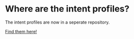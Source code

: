 # Where are the intent profiles?

The intent profiles are now in a seperate repository.

[Find them here!](https://github.com/lulzbot3d/CuraLE_Resources/tree/main/intent)
